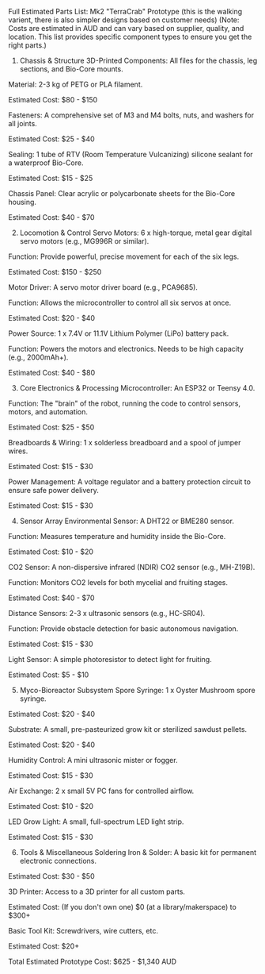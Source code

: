 Full Estimated Parts List: Mk2 "TerraCrab" Prototype (this is the walking varient, there is also simpler designs based on customer needs)
(Note: Costs are estimated in AUD and can vary based on supplier, quality, and location. This list provides specific component types to ensure you get the right parts.)

1. Chassis & Structure
3D-Printed Components: All files for the chassis, leg sections, and Bio-Core mounts.

Material: 2-3 kg of PETG or PLA filament.

Estimated Cost: $80 - $150

Fasteners: A comprehensive set of M3 and M4 bolts, nuts, and washers for all joints.

Estimated Cost: $25 - $40

Sealing: 1 tube of RTV (Room Temperature Vulcanizing) silicone sealant for a waterproof Bio-Core.

Estimated Cost: $15 - $25

Chassis Panel: Clear acrylic or polycarbonate sheets for the Bio-Core housing.

Estimated Cost: $40 - $70

2. Locomotion & Control
Servo Motors: 6 x high-torque, metal gear digital servo motors (e.g., MG996R or similar).

Function: Provide powerful, precise movement for each of the six legs.

Estimated Cost: $150 - $250

Motor Driver: A servo motor driver board (e.g., PCA9685).

Function: Allows the microcontroller to control all six servos at once.

Estimated Cost: $20 - $40

Power Source: 1 x 7.4V or 11.1V Lithium Polymer (LiPo) battery pack.

Function: Powers the motors and electronics. Needs to be high capacity (e.g., 2000mAh+).

Estimated Cost: $40 - $80

3. Core Electronics & Processing
Microcontroller: An ESP32 or Teensy 4.0.

Function: The "brain" of the robot, running the code to control sensors, motors, and automation.

Estimated Cost: $25 - $50

Breadboards & Wiring: 1 x solderless breadboard and a spool of jumper wires.

Estimated Cost: $15 - $30

Power Management: A voltage regulator and a battery protection circuit to ensure safe power delivery.

Estimated Cost: $15 - $30

4. Sensor Array
Environmental Sensor: A DHT22 or BME280 sensor.

Function: Measures temperature and humidity inside the Bio-Core.

Estimated Cost: $10 - $20

CO2 Sensor: A non-dispersive infrared (NDIR) CO2 sensor (e.g., MH-Z19B).

Function: Monitors CO2 levels for both mycelial and fruiting stages.

Estimated Cost: $40 - $70

Distance Sensors: 2-3 x ultrasonic sensors (e.g., HC-SR04).

Function: Provide obstacle detection for basic autonomous navigation.

Estimated Cost: $15 - $30

Light Sensor: A simple photoresistor to detect light for fruiting.

Estimated Cost: $5 - $10

5. Myco-Bioreactor Subsystem
Spore Syringe: 1 x Oyster Mushroom spore syringe.

Estimated Cost: $20 - $40

Substrate: A small, pre-pasteurized grow kit or sterilized sawdust pellets.

Estimated Cost: $20 - $40

Humidity Control: A mini ultrasonic mister or fogger.

Estimated Cost: $15 - $30

Air Exchange: 2 x small 5V PC fans for controlled airflow.

Estimated Cost: $10 - $20

LED Grow Light: A small, full-spectrum LED light strip.

Estimated Cost: $15 - $30

6. Tools & Miscellaneous
Soldering Iron & Solder: A basic kit for permanent electronic connections.

Estimated Cost: $30 - $50

3D Printer: Access to a 3D printer for all custom parts.

Estimated Cost: (If you don't own one) $0 (at a library/makerspace) to $300+

Basic Tool Kit: Screwdrivers, wire cutters, etc.

Estimated Cost: $20+

Total Estimated Prototype Cost: $625 - $1,340 AUD
